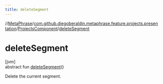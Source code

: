 ```yaml
---
title: deleteSegment
---
```

//[MetaPhrase](../../../index.html)/[com.github.diegoberaldin.metaphrase.feature.projects.presentation](../index.html)/[ProjectsComponent](index.html)/[deleteSegment](delete-segment.html)



# deleteSegment



[jvm]\
abstract fun [deleteSegment](delete-segment.html)()



Delete the current segment.




